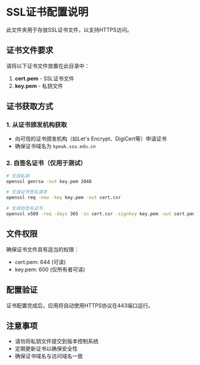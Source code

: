 # SSL证书配置说明

此文件夹用于存放SSL证书文件，以支持HTTPS访问。

## 证书文件要求

请将以下证书文件放置在此目录中：

1. **cert.pem** - SSL证书文件
2. **key.pem** - 私钥文件

## 证书获取方式

### 1. 从证书颁发机构获取
- 向可信的证书颁发机构（如Let's Encrypt、DigiCert等）申请证书
- 确保证书域名为 `kpeak.szu.edu.cn`

### 2. 自签名证书（仅用于测试）
```bash
# 生成私钥
openssl genrsa -out key.pem 2048

# 生成证书签名请求
openssl req -new -key key.pem -out cert.csr

# 生成自签名证书
openssl x509 -req -days 365 -in cert.csr -signkey key.pem -out cert.pem
```

## 文件权限
确保证书文件具有适当的权限：
- cert.pem: 644 (可读)
- key.pem: 600 (仅所有者可读)

## 配置验证
证书配置完成后，应用将自动使用HTTPS协议在443端口运行。

## 注意事项
- 请勿将私钥文件提交到版本控制系统
- 定期更新证书以确保安全性
- 确保证书域名与访问域名一致